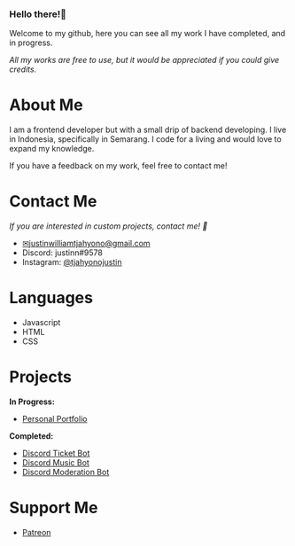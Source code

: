 ### Hello there!👋
		
Welcome to my github, here you can see all my work I have completed, and in progress. 



*All my works are free to use, but it would be appreciated if you could give credits.*

# About Me
I am a frontend developer but with a small drip of backend developing. I live in Indonesia, specifically in Semarang. I code for a living and would love to expand my knowledge.

If you have a feedback on my work, feel free to contact me!

# Contact Me

*If you are interested in custom projects, contact me! 👀*
- [✉justinwilliamtjahyono@gmail.com](mailto:justinwilliamtjahyono@gmail.com)
- Discord: justinn#9578
- Instagram: [@tjahyonojustin](https://www.instagram.com/tjahyonojustin/)


# Languages 

- Javascript 
- HTML
- CSS

# Projects

**In Progress:**
- [Personal Portfolio](https://github.com/Justingaming303/portfolio)

**Completed:**
- [Discord Ticket Bot](https://github.com/Justingaming303/ticket-bot)
- [Discord Music Bot](https://github.com/Justingaming303/music-bot)
- [Discord Moderation Bot](https://github.com/Justingaming303/moderation-bot)

# Support Me

- [Patreon](https://www.patreon.com/its_bangjo)
